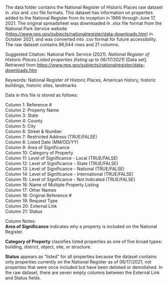 The data folder contains the National Register of Historic Places raw dataset in .xlsx and .csv file formats. This dataset has information on properties added to the National Register from its inception in 1966 through June 17, 2021. The original spreadsheet was downloaded in .xlsx file format from the National Park Service website (https://www.nps.gov/subjects/nationalregister/data-downloads.htm) in October 2021, and was converted into .csv format for future accessibility. The raw dataset contains 96,644 rows and 21 columns.

Suggested Citation:
National Park Service (2021). *National Register of Historic Places Listed properties (listing up to 06/17/2021)* [Data set]. Retrieved from https://www.nps.gov/subjects/nationalregister/data-downloads.htm

Keywords: National Register of Historic Places, American history, historic buildings, historic sites, landmarks

Data in this file is stored as follows:

Column 1: Reference #<br>
Column 2: Property Name<br>
Column 3: State<br>
Column 4: County<br>
Column 5: City<br>
Column 6: Street & Number<br>
Column 7: Restricted Address (TRUE/FALSE)<br>
Column 8: Listed Date (MM/DD/YY)<br>
Column 9: Area of Significance<br>
Column 10: Category of Property<br>
Column 11: Level of Significance - Local (TRUE/FALSE)<br>
Column 12: Level of Significance - State (TRUE/FALSE)<br>
Column 13: Level of Significance - National (TRUE/FALSE)<br>
Column 14: Level of Significance - International (TRUE/FALSE)<br>
Column 15: Level of Significance - Not Indicated (TRUE/FALSE)<br>
Column 16: Name of Multiple Property Listing<br>
Column 17: Other Names<br>
Column 18: Original Reference # <br>
Column 19: Request Type<br>
Column 20: External Link<br>
Column 21: Status<br>

Column Notes:<br>
**Area of Significance** indicates why a property is included on the National Register.

**Category of Property** classifies listed properties as one of five broad types: building, district, object, site, or structure.

**Status** appears as “listed” for all properties because the dataset contains only properties currently on the National Register as of 06/17/2021, not properties that were once included but have been delisted or demolished. In the raw dataset, there are seven empty columns between the External Link and Status fields. 
